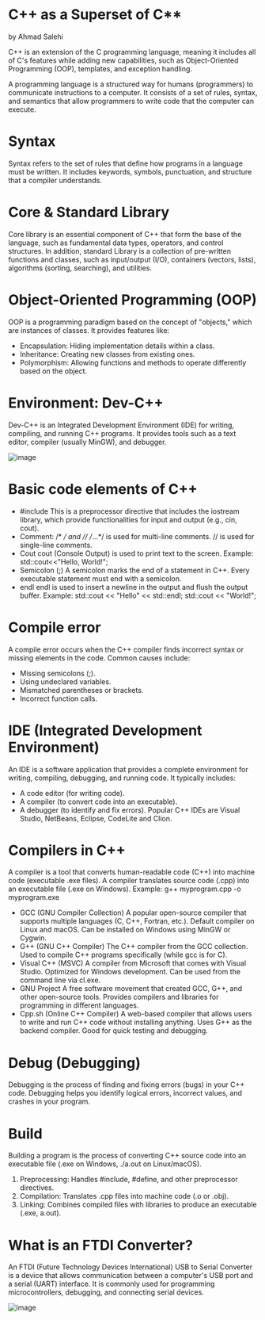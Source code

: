 # C++ as a Superset of C**
by Ahmad Salehi

C++ is an extension of the C programming language, meaning it includes all of C's features while adding new capabilities, such as Object-Oriented Programming (OOP), templates, and exception handling.

A programming language is a structured way for humans (programmers) to communicate instructions to a computer. It consists of a set of rules, syntax, and semantics that allow programmers to write code that the computer can execute.

# Syntax
Syntax refers to the set of rules that define how programs in a language must be written. It includes keywords, symbols, punctuation, and structure that a compiler understands.

# Core & Standard Library
Core library is an essential component of C++ that form the base of the language, such as fundamental data types, operators, and control structures. In addition, standard Library is a collection of pre-written functions and classes, such as input/output (I/O), containers (vectors, lists), algorithms (sorting, searching), and utilities.

# Object-Oriented Programming (OOP)
OOP is a programming paradigm based on the concept of "objects," which are instances of classes. It provides features like:
  - Encapsulation: Hiding implementation details within a class.
  - Inheritance: Creating new classes from existing ones.
  - Polymorphism: Allowing functions and methods to operate differently based on the object.

# Environment: Dev-C++
Dev-C++ is an Integrated Development Environment (IDE) for writing, compiling, and running C++ programs. It provides tools such as a text editor, compiler (usually MinGW), and debugger.

![image](https://github.com/user-attachments/assets/1b52fc3c-c349-4d4d-a7cb-79f259af90fc)

# Basic code elements of C++
  - #include <iostream>
    This is a preprocessor directive that includes the iostream library, which provide functionalities for input and output (e.g., cin, cout).
  - Comment: /* */ and //
    /*...*/ is used for multi-line comments.
    // is used for single-line comments.
  - Cout
    cout (Console Output) is used to print text to the screen. Example: std::cout<<"Hello, World!";
  - Semicolon (;)
    A semicolon marks the end of a statement in C++. Every executable statement must end with a semicolon.
  - endl
    endl is used to insert a newline in the output and flush the output buffer. Example:
    std::cout << "Hello" << std::endl;
    std::cout << "World!";

# Compile error
A compile error occurs when the C++ compiler finds incorrect syntax or missing elements in the code. Common causes include:
  - Missing semicolons (;).
  - Using undeclared variables.
  - Mismatched parentheses or brackets.
  - Incorrect function calls.

# IDE (Integrated Development Environment)
An IDE is a software application that provides a complete environment for writing, compiling, debugging, and running code. It typically includes:
  - A code editor (for writing code).
  - A compiler (to convert code into an executable).
  - A debugger (to identify and fix errors).
Popular C++ IDEs are Visual Studio, NetBeans, Eclipse, CodeLite and Clion.

# Compilers in C++
A compiler is a tool that converts human-readable code (C++) into machine code (executable .exe files). A compiler translates source code (.cpp) into an executable file (.exe on Windows). Example: g++ myprogram.cpp -o myprogram.exe
  - GCC (GNU Compiler Collection)
    A popular open-source compiler that supports multiple languages (C, C++, Fortran, etc.).
    Default compiler on Linux and macOS.
    Can be installed on Windows using MinGW or Cygwin.
  - G++ (GNU C++ Compiler)
    The C++ compiler from the GCC collection.
    Used to compile C++ programs specifically (while gcc is for C).
  - Visual C++ (MSVC)
    A compiler from Microsoft that comes with Visual Studio.
    Optimized for Windows development.
    Can be used from the command line via cl.exe.
  - GNU Project
    A free software movement that created GCC, G++, and other open-source tools.
    Provides compilers and libraries for programming in different languages.
  - Cpp.sh (Online C++ Compiler)
    A web-based compiler that allows users to write and run C++ code without installing anything.
    Uses G++ as the backend compiler.
    Good for quick testing and debugging.

# Debug (Debugging)
Debugging is the process of finding and fixing errors (bugs) in your C++ code. Debugging helps you identify logical errors, incorrect values, and crashes in your program.

# Build
Building a program is the process of converting C++ source code into an executable file (.exe on Windows, ./a.out on Linux/macOS).
  1.	Preprocessing: Handles #include, #define, and other preprocessor directives.
  2.	Compilation: Translates .cpp files into machine code (.o or .obj).
  3.	Linking: Combines compiled files with libraries to produce an executable (.exe, a.out).

# What is an FTDI Converter?
An FTDI (Future Technology Devices International) USB to Serial Converter is a device that allows communication between a computer's USB port and a serial (UART) interface. It is commonly used for programming microcontrollers, debugging, and connecting serial devices.

![image](https://github.com/user-attachments/assets/afccda00-d1a4-4588-afdd-c624fe9074cc)
